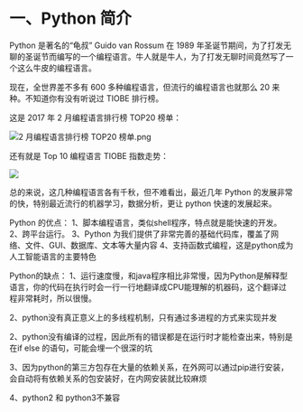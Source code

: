 # 一、Python 简介 #

Python 是著名的“龟叔” Guido van Rossum 在 1989 年圣诞节期间，为了打发无聊的圣诞节而编写的一个编程语言。牛人就是牛人，为了打发无聊时间竟然写了一个这么牛皮的编程语言。

现在，全世界差不多有 600 多种编程语言，但流行的编程语言也就那么 20 来种。不知道你有没有听说过 TIOBE 排行榜。

这是 2017 年 2 月编程语言排行榜 TOP20 榜单：

![2 月编程语言排行榜 TOP20 榜单.png](http://twowaterimage.oss-cn-beijing.aliyuncs.com/2019-07-22-080118.jpg)

还有就是 Top 10 编程语言 TIOBE 指数走势：

![](http://twowaterimage.oss-cn-beijing.aliyuncs.com/2019-07-22-080145.jpg)

总的来说，这几种编程语言各有千秋，但不难看出，最近几年 Python 的发展非常的快，特别最近流行的机器学习，数据分析，更让 python 快速的发展起来。

Python 的优点：
1、脚本编程语言，类似shell程序，特点就是能快速的开发。
2、跨平台运行。
3、Python 为我们提供了非常完善的基础代码库，覆盖了网络、文件、GUI、数据库、文本等大量内容
4、支持函数式编程，这是python成为人工智能语言的主要特色

Python的缺点：
1、运行速度慢，和java程序相比非常慢，因为Python是解释型语言，你的代码在执行时会一行一行地翻译成CPU能理解的机器码，这个翻译过程非常耗时，所以很慢。

2、python没有真正意义上的多线程机制，只有通过多进程的方式来实现并发

2、python没有编译的过程，因此所有的错误都是在运行时才能检查出来，特别是在if else 的语句，可能会埋一个很深的坑

3、因为python的第三方包存在大量的依赖关系，在外网可以通过pip进行安装，会自动将有依赖关系的包安装好，在内网安装就比较麻烦

4、python2 和 python3不兼容

